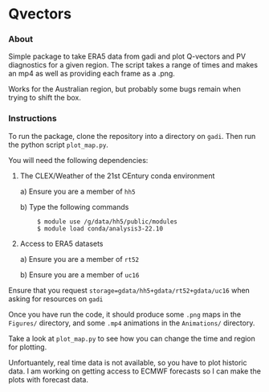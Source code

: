 # Qvectors

### About

Simple package to take ERA5 data from gadi and plot Q-vectors and PV diagnostics for a given region. 
The script takes a range of times and makes an mp4 as well as providing each frame as a .png.

Works for the Australian region, but probably some bugs remain when trying to shift the box.

### Instructions

To run the package, clone the repository into a directory on `gadi`. Then run the python script
`plot_map.py`.

You will need the following dependencies:

1) The CLEX/Weather of the 21st CEntury conda environment

	a) Ensure you are a member of `hh5`

	b) Type the following commands
```
		$ module use /g/data/hh5/public/modules
		$ module load conda/analysis3-22.10 
```

2) Access to ERA5 datasets

	a) Ensure you are a member of `rt52`

	b) Ensure you are a member of `uc16`


Ensure that you request `storage=gdata/hh5+gdata/rt52+gdata/uc16` when asking for resources on `gadi`


Once you have run the code, it should produce some `.png` maps in the `Figures/` directory, and some 
`.mp4` animations in the `Animations/` directory. 

Take a look at `plot_map.py` to see how you can change the time and region for plotting. 

Unfortuantely, real time data is not available, so you have to plot historic data. I am working 
on getting access to ECMWF forecasts so I can make the plots with forecast data.



